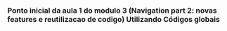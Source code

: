 ### Ponto inicial da aula 1 do modulo 3 (Navigation part 2: novas features e reutilizacao de codigo)  Utilizando Códigos globais